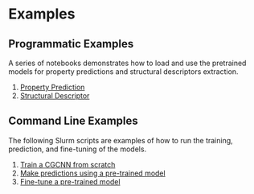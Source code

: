 # Examples

## Programmatic Examples

A series of notebooks demonstrates how to load and use the pretrained models for property predictions and structural descriptors extraction.

1. [Property Prediction](https://github.com/jcwang587/cgcnn2/blob/main/examples/p01_property_prediction.ipynb)
2. [Structural Descriptor](https://github.com/jcwang587/cgcnn2/blob/main/examples/p02_structural_descriptor.ipynb)

## Command Line Examples

The following Slurm scripts are examples of how to run the training, prediction, and fine-tuning of the models.

1. [Train a CGCNN from scratch](https://github.com/jcwang587/cgcnn2/blob/main/examples/s01_slurm_train.sh)
2. [Make predictions using a pre-trained model](https://github.com/jcwang587/cgcnn2/blob/main/examples/s02_slurm_predict.sh)
3. [Fine-tune a pre-trained model](https://github.com/jcwang587/cgcnn2/blob/main/examples/s03_slurm_fine_tuning.sh)
